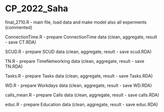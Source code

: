 # CP_2022_Saha

final_2710.R - main file, load data and make model also all experments (commented)

ConnectionTime.R - prepare ConnectionTime data (clean, aggregate, result - save CT.RDA)

SCUD.R - prepare SCUD data (clean, aggregate, result - save scud.RDA)

TN.R - prepare TimeNetworking data (clean, aggregate, result - save TN.RDA)

Tasks.R - prepare Tasks data (clean, aggregate, result - save Tasks.RDA)

WD.R - prepare Workdays data (clean, aggregate, result - save WD.RDA)

calls_mean.R - prepare Calls data (clean, aggregate, result - save calls.RDA)

educ.R - prepare Education data (clean, aggregate, result - save educ.RDA)
